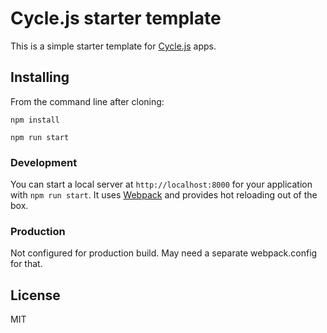 # Cycle.js starter template

This is a simple starter template for [Cycle.js](http://cycle.js.org/) apps.


## Installing

From the command line after cloning:

`npm install`

`npm run start`

### Development

You can start a local server at `http://localhost:8000` for your application with `npm run start`. It uses [Webpack](https://webpack.github.io/) and provides hot reloading out of the box.


### Production

Not configured for production build. May need a separate webpack.config for that.

## License

MIT
